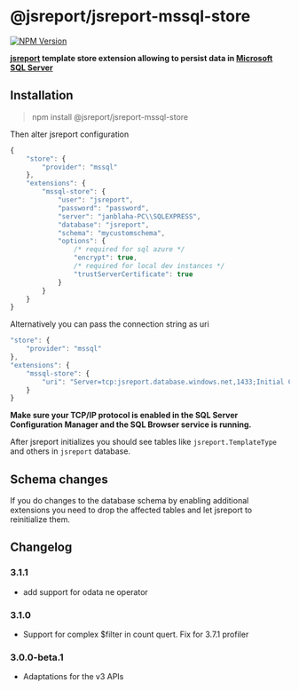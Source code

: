 # @jsreport/jsreport-mssql-store
[![NPM Version](http://img.shields.io/npm/v/@jsreport/jsreport-mssql-store.svg?style=flat-square)](https://npmjs.com/package/@jsreport/jsreport-mssql-store)

**[jsreport](https://github.com/jsreport/jsreport) template store extension allowing to persist data in [Microsoft SQL Server](https://www.microsoft.com/en/server-cloud/products/sql-server/)**


## Installation

> npm install @jsreport/jsreport-mssql-store

Then alter jsreport configuration
```js
{
	"store": {
		"provider": "mssql"
	},
	"extensions": {
		"mssql-store": {
			"user": "jsreport",
			"password": "password",
			"server": "janblaha-PC\\SQLEXPRESS",
			"database": "jsreport",
			"schema": "mycustomschema",
			"options": {
				/* required for sql azure */
				"encrypt": true,
				/* required for local dev instances */
				"trustServerCertificate": true
			}
		}
	}
}
```

Alternatively you can pass the connection string as uri
```js
"store": {
	"provider": "mssql"
},
"extensions": {
	"mssql-store": {
		"uri": "Server=tcp:jsreport.database.windows.net,1433;Initial Catalog=jsreport;Persist Security Info=False;User ID=myuser;Password=password;MultipleActiveResultSets=False;Encrypt=True;"
	}
}
```

**Make sure your TCP/IP protocol is enabled in the SQL Server Configuration Manager and the SQL Browser service is running.**

After jsreport initializes you should see tables like `jsreport.TemplateType` and others in `jsreport` database.

## Schema changes
If you do changes to the database schema by enabling additional extensions you need to drop the affected tables and let jsreport to reinitialize them.

## Changelog

### 3.1.1

- add support for odata ne operator

### 3.1.0

- Support for complex $filter in count quert. Fix for 3.7.1 profiler

### 3.0.0-beta.1

- Adaptations for the v3 APIs
